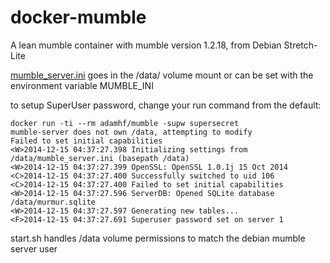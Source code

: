 docker-mumble
=============

A lean mumble container with mumble version 1.2.18, from Debian Stretch-Lite
 
[mumble_server.ini](http://wiki.mumble.info/wiki/Murmur.ini) goes in the /data/ volume mount or can be set with the environment variable MUMBLE_INI

to setup SuperUser password, change your run command from the default:
```
docker run -ti --rm adamhf/mumble -supw supersecret
mumble-server does not own /data, attempting to modify
Failed to set initial capabilities
<W>2014-12-15 04:37:27.398 Initializing settings from /data/mumble_server.ini (basepath /data)
<W>2014-12-15 04:37:27.399 OpenSSL: OpenSSL 1.0.1j 15 Oct 2014
<C>2014-12-15 04:37:27.400 Successfully switched to uid 106
<C>2014-12-15 04:37:27.400 Failed to set initial capabilities
<W>2014-12-15 04:37:27.596 ServerDB: Opened SQLite database /data/murmur.sqlite
<W>2014-12-15 04:37:27.597 Generating new tables...
<F>2014-12-15 04:37:27.691 Superuser password set on server 1
```

start.sh handles /data volume permissions to match the debian mumble server user
